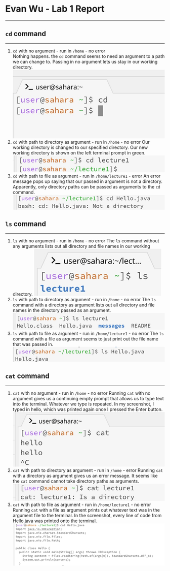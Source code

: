 # Evan Wu - Lab 1 Report
---

## `cd` command
---

1. `cd` with no argument - run in `/home` - no error\
   Nothing happens. the `cd` command seems to need an argument to a path we can change to. Passing in no argument lets us stay in our working directory.
![cd1](lab1images/cd1.jpeg)
2. `cd` with path to directory as argument - run in `/home` - no error
   Our working directory is changed to our specified directory. Our new working directory is shown on the left terminal prompt in green.
![cd2](lab1images/cd2.jpeg)
3. `cd` with path to file as argument - run in `/home/lecture1` - error
   An error message pops up saying that our passed in argument is not a directory. Apparently, only directory paths can be passed as arguments
to the `cd` command.
![cd3](lab1images/cd3.jpeg)

## `ls` command
---

1. `ls` with no argument - run in `/home` - no error
   The `ls` command without any arguments lists out all directory and file names in our working directory.
![ls1](lab1images/ls1.jpeg)
2. `ls` with path to directory as argument - run in `/home` - no error
   The `ls` command with a directory as argument lists out all directory and file names in the directory passed as an argument.
![ls2](lab1images/ls2.jpeg)
3. `ls` with path to file as argument - run in `/home/lecture1` - no error
   The `ls` command with a file as argument seems to just print out the file name that was passed in.
![ls3](lab1images/ls3.jpeg)

## `cat` command
---

1. `cat` with no argument - run in `/home` - no error
   Running `cat` with no argument gives us a continuing empty prompt that allows us to type text into the terminal. Whatever we type is repeated. In my screenshot, I typed in hello, which was printed again once I pressed the Enter button.
![cat1](lab1images/cat1.jpeg)
2. `cat` with path to directory as argument - run in `/home` - error
   Running `cat` with a directory as argument gives us an error message. It seems like the `cat` command cannot take directory paths as arguments.
![cat2](lab1images/cat2.jpeg)
3. `cat` with path to file as argument - run in `/home/lecture1` - no error
   Running `cat` with a file as argument prints out whatever text was in the argument file to the terminal. In the screenshot, every line of code from Hello.java was printed onto the terminal.
![cat3](lab1images/cat3.jpeg)
